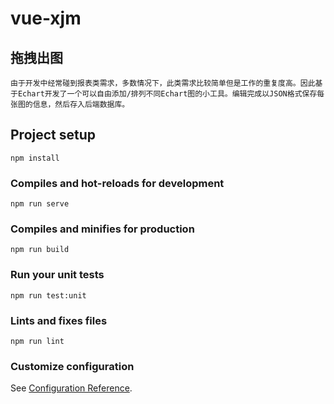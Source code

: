 <!-- @format -->

# vue-xjm

## 拖拽出图

    由于开发中经常碰到报表类需求，多数情况下，此类需求比较简单但是工作的重复度高。因此基于Echart开发了一个可以自由添加/排列不同Echart图的小工具。编辑完成以JSON格式保存每张图的信息，然后存入后端数据库。

## Project setup

```
npm install
```

### Compiles and hot-reloads for development

```
npm run serve
```

### Compiles and minifies for production

```
npm run build
```

### Run your unit tests

```
npm run test:unit
```

### Lints and fixes files

```
npm run lint
```

### Customize configuration

See [Configuration Reference](https://cli.vuejs.org/config/).
